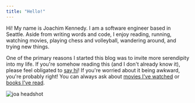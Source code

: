 ```yaml
---
title: "Hello!"
---
```


Hi! My name is Joachim Kennedy.
I am a software engineer based in Seattle.
Aside from writing words and code, I enjoy reading, running, watching movies, playing chess and volleyball, wandering around, and trying new things.

One of the primary reasons I started this blog was to invite more serendipity into my life.
If you're somehow reading this (and I don't already know it), please feel obligated to [say hi](mailto:joachimkennedy@gmail.com)!
If you're worried about it being awkward, you're probably right!
You can always ask about [movies I've watched](https://letterboxd.com/kennedyj/films/by/date/) or [books I've read](https://www.goodreads.com/review/list/29740555-joachim?ref=nav_mybooks&shelf=read&sort=date_read).

![joa headshot](/joa.png)
